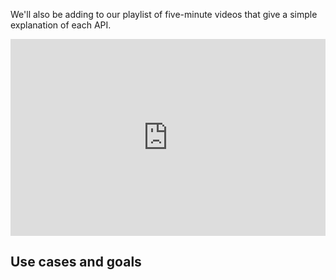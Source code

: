 We'll also be adding to our playlist of five-minute videos that give a simple explanation of each API.

<iframe width="560" height="315" src="https://www.youtube.com/embed/videoseries?list=PLNYkxOF6rcICntazGfSVKSj5EwuR9w5Nv" 
  title="YouTube video player" frameborder="0" 
  allow="accelerometer; autoplay; clipboard-write; encrypted-media; gyroscope; picture-in-picture" 
  allowfullscreen style="max-width: 100% !important"></iframe>

## Use cases and goals
